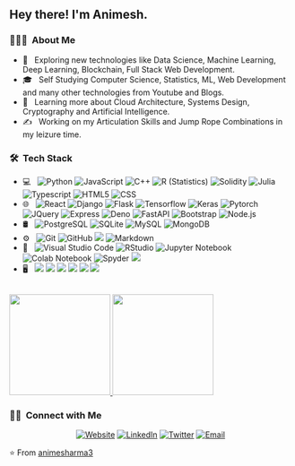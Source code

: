 <h2> Hey there! I'm Animesh.</h2>

<h3> 👨🏻‍💻 &nbsp;About Me </h3>

- 🤔 &nbsp; Exploring new technologies like Data Science, Machine Learning, Deep Learning, Blockchain, Full Stack Web Development.
- 🎓 &nbsp; Self Studying Computer Science, Statistics, ML, Web Development and many other technologies from Youtube and Blogs.
- 🌱 &nbsp; Learning more about Cloud Architecture, Systems Design, Cryptography and Artificial Intelligence.
- ✍️ &nbsp; Working on my Articulation Skills and Jump Rope Combinations in my leizure time.

<h3> 🛠 &nbsp;Tech Stack</h3>

- 💻 &nbsp;
  ![Python](https://img.shields.io/badge/-Python-333333?style=flat&logo=python)
  ![JavaScript](https://img.shields.io/badge/-JavaScript-333333?style=flat&logo=JavaScript&style=flat)
  ![C++](https://img.shields.io/badge/-C++-333333?style=flat&logo=C%2B%2B&logoColor=00599C)
  ![R (Statistics)](https://img.shields.io/badge/-R-333333?style=flat&logo=R&logoColor=276DC3)
  ![Solidity](https://img.shields.io/badge/-Solidity-333333?style=flat&logo=solidity&logoColor=00599C)
  ![Julia](https://img.shields.io/badge/-Julia-333333?style=flat&logo=julia)
  ![Typescript](https://img.shields.io/badge/-TypeScript-333333?style=flat&logo=typescript)
  ![HTML5](https://img.shields.io/badge/-HTML5-333333?style=flat&logo=HTML5)
  ![CSS](https://img.shields.io/badge/-CSS-333333?style=flat&logo=CSS3&logoColor=1572B6)
- 🌐 &nbsp;
  ![React](https://img.shields.io/badge/-React-333333?style=flat&logo=react)
  ![Django](https://img.shields.io/badge/-Django-333333?style=flat&logo=django)
  ![Flask](https://img.shields.io/badge/-Flask-333333?style=flat&logo=flask)
  ![Tensorflow](https://img.shields.io/badge/-Tensorflow-333333?style=flat&logo=tensorflow)
  ![Keras](https://img.shields.io/badge/-Keras-333333?style=flat&logo=keras)
  ![Pytorch](https://img.shields.io/badge/-Torch-333333?style=flat&logo=pytorch)
  ![JQuery](https://img.shields.io/badge/-JQuery-333333?style=flat&logo=jquery)
  ![Express](https://img.shields.io/badge/-Express-333333?style=flat&logo=express)
  ![Deno](https://img.shields.io/badge/-Deno-333333?style=flat&logo=deno)
  ![FastAPI](https://img.shields.io/badge/-FastAPI-333333?style=flat&logo=fastapi)
  ![Bootstrap](https://img.shields.io/badge/-Bootstrap-333333?style=flat&logo=bootstrap&logoColor=563D7C)
  ![Node.js](https://img.shields.io/badge/-Node.js-333333?style=flat&logo=node.js)
- 🛢 &nbsp;
  ![PostgreSQL](https://img.shields.io/badge/-PostgreSQL-333333?style=flat&logo=postgresql)
  ![SQLite](https://img.shields.io/badge/-SQLite-333333?style=flat&logo=sqlite)
  ![MySQL](https://img.shields.io/badge/-MySQL-333333?style=flat&logo=mysql)
  ![MongoDB](https://img.shields.io/badge/-MongoDB-333333?style=flat&logo=mongodb)
- ⚙️ &nbsp;
  ![Git](https://img.shields.io/badge/-Git-333333?style=flat&logo=git)
  ![GitHub](https://img.shields.io/badge/-GitHub-333333?style=flat&logo=github)
  ![](https://img.shields.io/badge/-Heroku-333333?style=flat&logo=heroku)
  ![Markdown](https://img.shields.io/badge/-Markdown-333333?style=flat&logo=markdown)
- 🔧 &nbsp;
  ![Visual Studio Code](https://img.shields.io/badge/-Visual%20Studio%20Code-333333?style=flat&logo=visual-studio-code&logoColor=007ACC)
  ![RStudio](https://img.shields.io/badge/-RStudio-333333?style=flat&logo=rstudio)
  ![Jupyter Notebook](https://img.shields.io/badge/-Jupyter%20Notebook-333333?style=flat&logo=jupyter)
  ![Colab Notebook](https://img.shields.io/badge/-Colab-333333?style=flat&logo=googlecolab)
  ![Spyder](https://img.shields.io/badge/-Spyder-333333?style=flat&logo=spyderide)
  ![](https://img.shields.io/badge/-Atom-333333?style=flat&logo=atom)
- 🖥 &nbsp;
  ![](https://img.shields.io/badge/-Full%20Stack%20Web%20Development-333333?style=flat)
  ![](https://img.shields.io/badge/-Data%20Science-333333?style=flat)
  ![](https://img.shields.io/badge/-Machine%20Learning-333333?style=flat)
  ![](https://img.shields.io/badge/-Deep%20Learning-333333?style=flat)
  ![](https://img.shields.io/badge/-Data%20Visualization-333333?style=flat)
  ![](https://img.shields.io/badge/-Blockchain%20Developer-333333?style=flat)
<br/>

<a href="https://github.com/animesharma3">
  <img height="180em" src="https://github-readme-stats.vercel.app/api?username=animesharma3&theme=buefy&show_icons=true" />
  <img height="180em" src="https://github-readme-stats.vercel.app/api/top-langs/?username=animesharma3&theme=buefy&layout=compact" />
</a>

<br/>

<h3> 🤝🏻 &nbsp;Connect with Me </h3>

<p align="center">
<a href="https://animesh-sharma-resume.herokuapp.com/
"><img alt="Website" src="https://img.shields.io/badge/Resume-Website-blue?style=flat-square&logo=google-chrome"></a>
<a href="https://www.linkedin.com/in/animesh-sharma-73300a161/"><img alt="LinkedIn" src="https://img.shields.io/badge/LinkedIn-Animesh%20Sharma-blue?style=flat-square&logo=linkedin"></a>
<a href="https://www.twitter.com/animesharma3/"><img alt="Twitter" src="https://img.shields.io/badge/Twitter-animesharma3-blue?style=flat-square&logo=twitter"></a>
<a href="mailto:animesharma3@gmail.com"><img alt="Email" src="https://img.shields.io/badge/Email-animesharma3@gmail.com-blue?style=flat-square&logo=gmail"></a>
</p>

⭐️ From [animesharma3](https://github.com/animesharma3)
